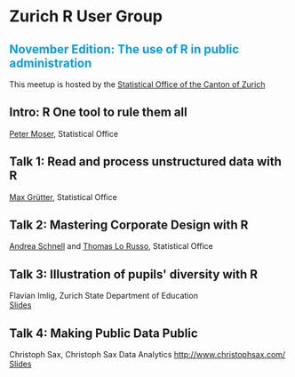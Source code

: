 # Zurich R User Group
## <font color=#009ee0>November Edition: The use of R in public administration</font>

This meetup is hosted by the [Statistical Office of the Canton of Zurich](http://statistik.zh.ch/)

## Intro: R One tool to rule them all
[Peter Moser](peter.moser@statistik.ji.zh.ch), Statistical Office

## Talk 1: Read and process unstructured data with R
[Max Grütter](max.gruetter@statistik.ji.zh.ch), Statistical Office

## Talk 2: Mastering Corporate Design with R
[Andrea Schnell](andrea.schnell@statistik.ji.zh.ch) and [Thomas Lo Russo](thomas.lorusso@statistik.ji.zh), Statistical Office

## Talk 3: Illustration of pupils' diversity with R
Flavian Imlig, Zurich State Department of Education  
[Slides](http://prezi.com/ao48t6yeh_vz/?utm_campaign=share&utm_medium=copy&rc=ex0share)


## Talk 4: Making Public Data Public
Christoph Sax, Christoph Sax Data Analytics http://www.christophsax.com/  
[Slides](http://www.christophsax.com/slides/171107-meetup/slides.html)
 